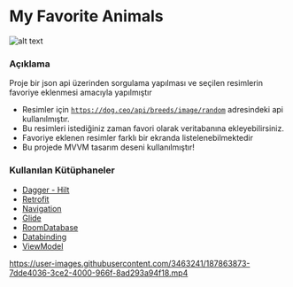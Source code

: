 
# My Favorite Animals

![alt text](https://i.ibb.co/TLftq56/onizleme.png)

### Açıklama
Proje bir json api üzerinden sorgulama yapılması ve seçilen resimlerin favoriye eklenmesi amacıyla yapılmıştır

* Resimler için <code>https://dog.ceo/api/breeds/image/random</code> adresindeki api kullanılmıştır. 
* Bu resimleri istediğiniz zaman favori olarak veritabanına ekleyebilirsiniz.
* Favoriye eklenen resimler farklı bir ekranda listelenebilmektedir
* Bu projede MVVM tasarım deseni kullanılmıştır!


### Kullanılan Kütüphaneler

* [Dagger - Hilt](https://developer.android.com/training/dependency-injection/hilt-jetpack)
* [Retrofit](https://github.com/square/retrofit)
* [Navigation](https://developer.android.com/guide/navigation/navigation-getting-started)
* [Glide](https://github.com/bumptech/glide)
* [RoomDatabase](https://developer.android.com/training/data-storage/room/sqlite-room-migration)
* [Databinding](https://developer.android.com/topic/libraries/data-binding)
* [ViewModel](https://developer.android.com/topic/libraries/architecture/viewmodel)

https://user-images.githubusercontent.com/3463241/187863873-7dde4036-3ce2-4000-966f-8ad293a94f18.mp4